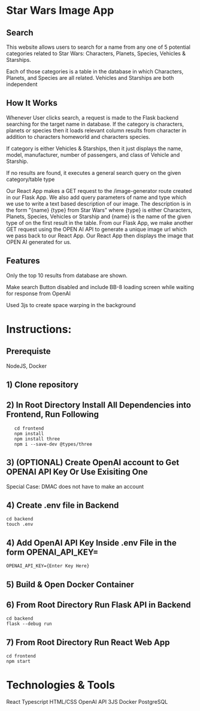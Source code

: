 # Star Wars Image App
## Search
This website allows users to search for a name from any one of 5 potential categories related to Star Wars:
  Characters, Planets, Species, Vehicles & Starships.
 
Each of those categories is a table in the database in which Characters, Planets, and Species are all related.
Vehicles and Starships are both independent

## How It Works

Whenever User clicks search, a request is made to the Flask backend searching for the target name in database. 
If the category is characters, planets or species then it loads relevant column results from character in addition to
 characters homeworld and characters species.

If category is either Vehicles & Starships, then it just displays the name, model, manufacturer, number of passengers, and class of Vehicle and Starship.

If no results are found, it executes a general search query on the given category/table type

Our React App makes a GET request to the /image-generator route created in our Flask App. We also add query parameters of name and type which we use to write a text based description of our image. The description is in the form "{name} {type} from Star Wars" where {type} is either Characters, Planets, Species, Vehicles or Starship and {name} is the name of the given type of on the first result in the table.
From our Flask App, we make another GET request using the OPEN AI API to generate a unique image url which we pass back to our React App. Our React App then displays the image that OPEN AI generated for us.

## Features
Only the top 10 results from database are shown.

Make search Button disabled and include BB-8 loading screen while waiting for response from OpenAI

Used 3js to create space warping in the background



# Instructions: 
## Prerequiste
NodeJS, Docker

## 1) Clone repository

## 2) In Root Directory Install All Dependencies into Frontend, Run Following
```
   cd frontend
   npm install
   npm install three
   npm i --save-dev @types/three
```
 
## 3) (OPTIONAL) Create OpenAI account to Get OPENAI API Key Or Use Exisiting One 
  Special Case: DMAC does not have to make an account

## 4) Create .env file in Backend
```
cd backend
touch .env
```

## 4) Add OpenAI API Key Inside .env File in the form OPENAI_API_KEY=
`
OPENAI_API_KEY={Enter Key Here}
`
## 5) Build & Open Docker Container

## 6) From Root Directory Run Flask API in Backend
```
cd backend
flask --debug run
```

## 7) From Root Directory Run React Web App
```
cd frontend
npm start
```

# Technologies & Tools
React
Typescript
HTML/CSS
OpenAI API
3JS
Docker
PostgreSQL
